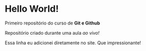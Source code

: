 # Hello World!
 Primeiro repositório do curso de **Git e Github**

Repositório criado durante uma aula *ao vivo!*

Essa linha eu adicionei diretamente no site. Que impressionante!
